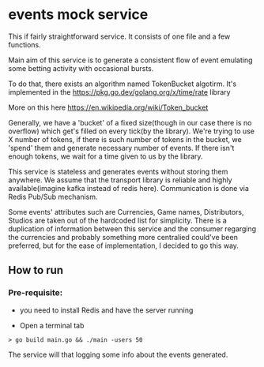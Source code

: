 # events mock service

This if fairly straightforward service.
It consists of one file and a few functions.

Main aim of this service is to generate a consistent flow of event emulating some betting activity with occasional bursts.

To do that, there exists an algorithm named TokenBucket algotirm.
It's implemented in the https://pkg.go.dev/golang.org/x/time/rate library

More on this here https://en.wikipedia.org/wiki/Token_bucket

Generally, we have a 'bucket' of a fixed size(though in our case there is no overflow) which get's filled on every tick(by the library).
We're trying to use X number of tokens, if there is such number of tokens in the bucket, we 'spend' them and generate necessary number of events.
If there isn't enough tokens, we wait for a time given to us by the library.


This service is stateless and generates events without storing them anywhere. We assume that the transport library is reliable and highly available(imagine kafka instead of redis here).
Communication is done via Redis Pub/Sub mechanism.

Some events' attributes such are Currencies, Game names, Distributors, Studios are taken out of the hardcoded list for simplicity.
There is a duplication of information between this service and the consumer regarging the currencies and probably something more centralied could've been preferred, but for the ease of implementation, I decided to go this way.

## How to run

### Pre-requisite:
  - you need to install Redis and have the server running

- Open a terminal tab
```
> go build main.go && ./main -users 50
```
The service will that logging some info about the events generated.
